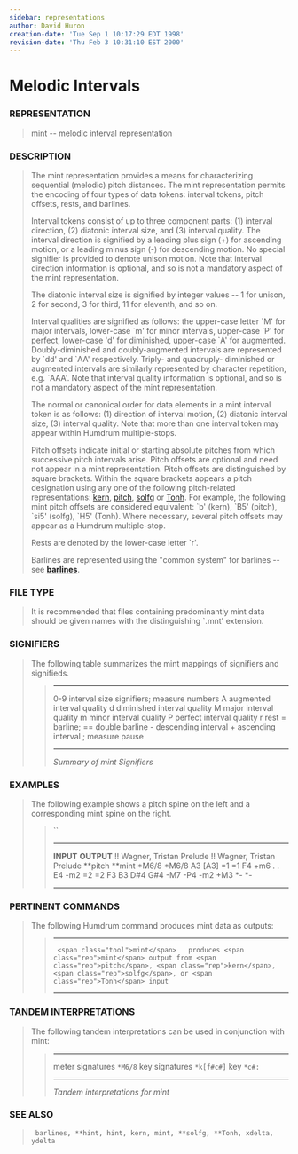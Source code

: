 ```yaml
---
sidebar: representations
author: David Huron
creation-date: 'Tue Sep 1 10:17:29 EDT 1998'
revision-date: 'Thu Feb 3 10:31:10 EST 2000'
---
```



Melodic Intervals
============================================

### REPRESENTATION

> <span class="rep">mint</span> \-- melodic interval representation

### DESCRIPTION

> The <span class="rep">mint</span> representation provides a means for characterizing
> sequential (melodic) pitch distances. The <span class="rep">mint</span> representation
> permits the encoding of four types of data tokens: interval tokens,
> pitch offsets, rests, and barlines.
>
> Interval tokens consist of up to three component parts: (1) interval
> direction, (2) diatonic interval size, and (3) interval quality. The
> interval direction is signified by a leading plus sign (+) for
> ascending motion, or a leading minus sign (-) for descending motion.
> No special signifier is provided to denote unison motion. Note that
> interval direction information is optional, and so is not a mandatory
> aspect of the <span class="rep">mint</span> representation.
>
> The diatonic interval size is signified by integer values \-- 1 for
> unison, 2 for second, 3 for third, 11 for eleventh, and so on.
>
> Interval qualities are signified as follows: the upper-case letter
> \`M\' for major intervals, lower-case \`m\' for minor intervals,
> upper-case \`P\' for perfect, lower-case \'d\' for diminished,
> upper-case \`A\' for augmented. Doubly-diminished and doubly-augmented
> intervals are represented by \`dd\' and \`AA\' respectively. Triply-
> and quadruply- diminished or augmented intervals are similarly
> represented by character repetition, e.g. \`AAA\'. Note that interval
> quality information is optional, and so is not a mandatory aspect of
> the <span class="rep">mint</span> representation.
>
> The normal or canonical order for data elements in a <span class="rep">mint</span>
> interval token is as follows: (1) direction of interval motion, (2)
> diatonic interval size, (3) interval quality. Note that more than one
> interval token may appear within Humdrum multiple-stops.
>
> Pitch offsets indicate initial or starting absolute pitches from which
> successive pitch intervals arise. Pitch offsets are optional and need
> not appear in a <span class="rep">mint</span> representation. Pitch offsets are
> distinguished by square brackets. Within the square brackets appears a
> pitch designation using any one of the following pitch-related
> representations: [<span class="rep">kern</span>](kern.rep.html),
> [<span class="rep">pitch</span>](pitch.rep.html), [<span class="rep">solfg</span>](solfg.rep.html) or
> [<span class="rep">Tonh</span>](Tonh.rep.html). For example, the following <span class="rep">mint</span>
> pitch offsets are considered equivalent: \`b\' (<span class="rep">kern</span>), \`B5\'
> (<span class="rep">pitch</span>), \`si5\' (<span class="rep">solfg</span>), \`H5\' (<span class="rep">Tonh</span>). Where
> necessary, several pitch offsets may appear as a Humdrum
> multiple-stop.
>
> Rests are denoted by the lower-case letter \`r\'.
>
> Barlines are represented using the \"common system\" for barlines \--
> see [**barlines**](barlines.rep.html).

### FILE TYPE

> It is recommended that files containing predominantly <span class="rep">mint</span> data
> should be given names with the distinguishing \`.mnt\' extension.

### SIGNIFIERS

> The following table summarizes the <span class="rep">mint</span> mappings of signifiers
> and signifieds.
>
> >   ----- -------------------------------------------
> >   0-9   interval size signifiers; measure numbers
> >   A     augmented interval quality
> >   d     diminished interval quality
> >   M     major interval quality
> >   m     minor interval quality
> >   P     perfect interval quality
> >   r     rest
> >   =     barline; == double barline
> >   \-    descending interval
> >   \+    ascending interval
> >   ;     measure pause
> >   ----- -------------------------------------------
> >
> > *Summary of <span class="rep">mint</span> Signifiers*

### EXAMPLES

> The following example shows a <span class="rep">pitch</span> spine on the left and a
> corresponding <span class="rep">mint</span> spine on the right.
>
> > ``
> >
> >   ---------------------------- ----- -- ----------------------------
> >   **INPUT**                             **OUTPUT**
> >   !! Wagner, Tristan Prelude            !! Wagner, Tristan Prelude
> >   \*\*pitch                             \*\*mint
> >   \*M6/8                                \*M6/8
> >   A3                                    \[A3\]
> >   =1                                    =1
> >   F4                                    +m6
> >   .                                     .
> >   E4                                    -m2
> >   =2                                    =2
> >   F3 B3 D\#4 G\#4                       -M7 -P4 -m2 +M3
> >   \*-                          \*-      
> >   ---------------------------- ----- -- ----------------------------
> >
### PERTINENT COMMANDS

> The following Humdrum command produces <span class="rep">mint</span> data as outputs:
>
> >   -- ----------------------------------- -----------------------------------------------------------------------------------------------------
> >      <span class="tool">mint</span>   produces <span class="rep">mint</span> output from <span class="rep">pitch</span>, <span class="rep">kern</span>, <span class="rep">solfg</span>, or <span class="rep">Tonh</span> input
> >   -- ----------------------------------- -----------------------------------------------------------------------------------------------------
> >
### TANDEM INTERPRETATIONS

> The following tandem interpretations can be used in conjunction with
> <span class="rep">mint</span>:
>
> >   ------------------ ------------
> >   meter signatures   `*M6/8`
> >   key signatures     `*k[f#c#]`
> >   key                `*c#:`
> >   ------------------ ------------
> >
> > *Tandem interpretations for <span class="rep">mint</span>*

### SEE ALSO

> ` barlines, **hint, hint, kern, mint, **solfg, **Tonh, xdelta, ydelta`

